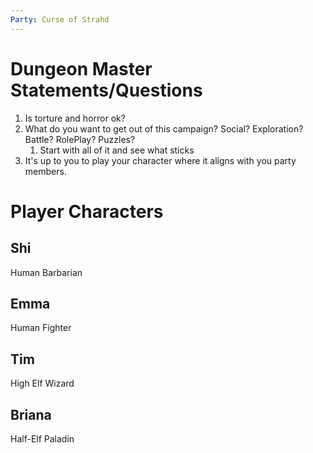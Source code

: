 ```yaml
---
Party: Curse of Strahd
---
```


# Dungeon Master Statements/Questions
1. Is torture and horror ok?
2. What do you want to get out of this campaign? Social? Exploration? Battle? RolePlay? Puzzles?
	1. Start with all of it and see what sticks
3. It's up to you to play your character where it aligns with you party members.

# Player Characters
## Shi
Human Barbarian
## Emma
Human Fighter
## Tim
High Elf Wizard
## Briana
Half-Elf Paladin
